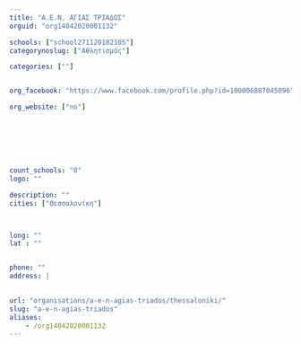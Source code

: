 ```yaml
---
title: "Α.Ε.Ν. ΑΓΙΑΣ ΤΡΙΑΔΟΣ"
orguid: "org14042020001132"

schools: ["school271120182105"]
categorynoslug: ["Αθλητισμός"]

categories: [""]


org_facebook: "https://www.facebook.com/profile.php?id=100006887045096"

org_website: ["no"]







count_schools: "0"
logo: ""

description: ""
cities: ["Θεσσαλονίκη"]



long: ""
lat : ""


phone: ""
address: |
    

url: "organisations/a-e-n-agias-triados/thessaloniki/"
slug: "a-e-n-agias-triados"
aliases:
    - /org14042020001132
---
```



